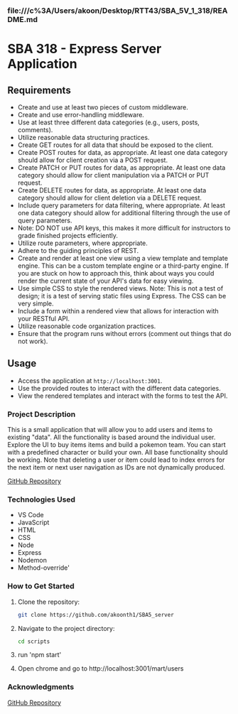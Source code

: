 ### file:///c%3A/Users/akoon/Desktop/RTT43/SBA_5V_1_318/README.md

# SBA 318 - Express Server Application

## Requirements

- Create and use at least two pieces of custom middleware.
- Create and use error-handling middleware.
- Use at least three different data categories (e.g., users, posts, comments).
- Utilize reasonable data structuring practices.
- Create GET routes for all data that should be exposed to the client.
- Create POST routes for data, as appropriate. At least one data category should allow for client creation via a POST request.
- Create PATCH or PUT routes for data, as appropriate. At least one data category should allow for client manipulation via a PATCH or PUT request.
- Create DELETE routes for data, as appropriate. At least one data category should allow for client deletion via a DELETE request.
- Include query parameters for data filtering, where appropriate. At least one data category should allow for additional filtering through the use of query parameters.
- Note: DO NOT use API keys, this makes it more difficult for instructors to grade finished projects efficiently.
- Utilize route parameters, where appropriate.
- Adhere to the guiding principles of REST.
- Create and render at least one view using a view template and template engine. This can be a custom template engine or a third-party engine. If you are stuck on how to approach this, think about ways you could render the current state of your API's data for easy viewing.
- Use simple CSS to style the rendered views. Note: This is not a test of design; it is a test of serving static files using Express. The CSS can be very simple.
- Include a form within a rendered view that allows for interaction with your RESTful API.
- Utilize reasonable code organization practices.
- Ensure that the program runs without errors (comment out things that do not work).


## Usage

- Access the application at `http://localhost:3001`.
- Use the provided routes to interact with the different data categories.
- View the rendered templates and interact with the forms to test the API.



### Project Description

This is a small application that will allow you to add users and items to existing "data". All the functionality is based around the individual user. Explore the UI to buy items items and build a pokemon team. You can start with a predefined character or build your own. All base functionality should be working. Note that deleting a user or item could lead to index errors for the next item or next user navigation as IDs are not dynamically produced. 


[GitHub Repository](https://github.com/akoonth1/SBA5_server "GitHub SBA5")



### Technologies Used
- VS Code
- JavaScript
- HTML
- CSS
- Node
- Express
- Nodemon
- Method-override'

### How to Get Started
1. Clone the repository:
    ```bash
    git clone https://github.com/akoonth1/SBA5_server
    ```
2. Navigate to the project directory:
    ```bash
    cd scripts
    ```
3. run  'npm start'  

4. Open chrome and go to http://localhost:3001/mart/users

### Acknowledgments



[GitHub Repository](https://github.com/akoonth1/SBA5_server "GitHub SBA5")

